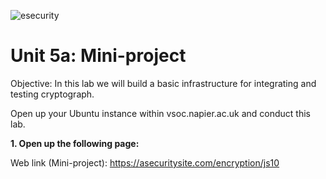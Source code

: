 ![esecurity](https://raw.githubusercontent.com/billbuchanan/esecurity/master/z_associated/esecurity_graphics.jpg)

# Unit 5a: Mini-project

Objective: In this lab we will build a basic infrastructure for integrating and testing cryptograph. 

Open up your Ubuntu instance within vsoc.napier.ac.uk and conduct this lab.

**1.	Open up the following page:**

Web link (Mini-project): https://asecuritysite.com/encryption/js10 

